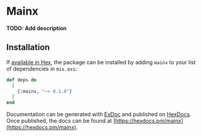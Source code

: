 # Mainx

**TODO: Add description**

## Installation

If [available in Hex](https://hex.pm/docs/publish), the package can be installed
by adding `mainx` to your list of dependencies in `mix.exs`:

```elixir
def deps do
  [
    {:mainx, "~> 0.1.0"}
  ]
end
```

Documentation can be generated with [ExDoc](https://github.com/elixir-lang/ex_doc)
and published on [HexDocs](https://hexdocs.pm). Once published, the docs can
be found at [https://hexdocs.pm/mainx](https://hexdocs.pm/mainx).

